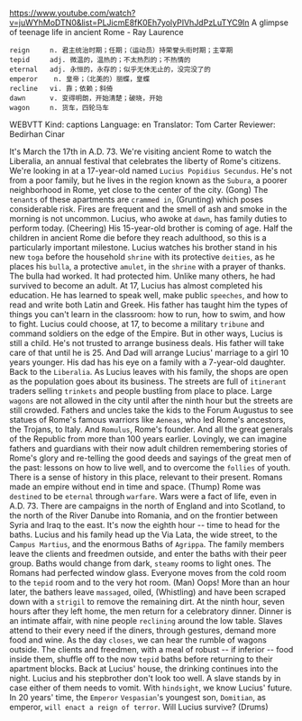 https://www.youtube.com/watch?v=juWYhMoDTN0&list=PLJicmE8fK0Eh7yolyPIVhJdPzLuTYC9In
A glimpse of teenage life in ancient Rome - Ray Laurence


```
reign     n. 君主统治时期；任期；（运动员）持荣誉头衔时期；主宰期
tepid     adj. 微温的，温热的；不太热烈的；不热情的
eternal   adj. 永恒的，永存的；似乎无休无止的，没完没了的
emperor    n. 皇帝；（北美的）丽蝶，皇蝶
recline   vi. 靠；依赖；斜倚  
dawn      v. 变得明朗，开始清楚；破晓，开始
wagon     n. 货车，四轮马车
```

WEBVTT Kind: captions Language: en Translator: Tom Carter Reviewer: Bedirhan Cinar 

It's March the 17th in A.D. 73. We're visiting ancient Rome to watch the Liberalia, an annual festival that celebrates the liberty of Rome's citizens. We're looking in at a 17-year-old named `Lucius Popidius Secundus`. He's not from a poor family, but he lives in the region known as the `Subura`, a poorer neighborhood in Rome, yet close to the center of the city. (Gong) The `tenants` of these apartments are `crammed in`, (Grunting) which poses considerable risk. Fires are frequent and the smell of ash and smoke in the morning is not uncommon. Lucius, who awoke at `dawn`, has family duties to perform today. (Cheering) His 15-year-old brother is coming of age. Half the children in ancient Rome die before they reach adulthood, so this is a particularly important milestone. Lucius watches his brother stand in his new `toga` before the household `shrine` with its protective `deities`, as he places his `bulla`, a protective `amulet`, in the `shrine` with a prayer of thanks. The bulla had worked. It had protected him. Unlike many others, he had survived to become an adult. At 17, Lucius has almost completed his education. He has learned to speak well, make public `speeches`, and how to read and write both Latin and Greek. His father has taught him the types of things you can't learn in the classroom: how to run, how to swim, and how to fight. Lucius could choose, at 17, to become a military `tribune` and command soldiers on the edge of the Empire. But in other ways, Lucius is still a child. He's not trusted to arrange business deals. His father will take care of that until he is 25. And Dad will arrange Lucius' marriage to a girl 10 years younger. His dad has his eye on a family with a 7-year-old daughter. Back to the `Liberalia`. As Lucius leaves with his family, the shops are open as the population goes about its business. The streets are full of `itinerant` traders selling `trinkets` and people bustling from place to place. Large `wagons` are not allowed in the city until after the ninth hour but the streets are still crowded. Fathers and uncles take the kids to the Forum Augustus to see statues of Rome's famous warriors like `Aeneas`, who led Rome's ancestors, the Trojans, to Italy. And `Romulus`, Rome's founder. And all the great generals of the Republic from more than 100 years earlier. Lovingly, we can imagine fathers and guardians with their now adult children remembering stories of Rome's glory and re-telling the good deeds and sayings of the great men of the past: lessons on how to live well, and to overcome the `follies` of youth. There is a sense of history in this place, relevant to their present. Romans made an empire without end in time and space. (Thump) Rome was `destined` to be `eternal` through `warfare`. Wars were a fact of life, even in A.D. 73. There are campaigns in the north of England and into Scotland, to the north of the River Danube into Romania, and on the frontier between Syria and Iraq to the east. It's now the eighth hour -- time to head for the baths. Lucius and his family head up the Via Lata, the wide street, to the C`ampus Martius`, and the enormous Baths of `Agrippa`. The family members leave the clients and freedmen outside, and enter the baths with their peer group. Baths would change from dark, `steamy` rooms to light ones. The Romans had perfected window glass. Everyone moves from the cold room to the `tepid` room and to the very hot room. (Man) Oops! More than an hour later, the bathers leave `massaged`, oiled, (Whistling) and have been scraped down with a `strigil` to remove the remaining dirt. At the ninth hour, seven hours after they left home, the men return for a celebratory dinner. Dinner is an intimate affair, with nine people `reclining` around the low table. Slaves attend to their every need if the diners, through gestures, demand more food and wine. As the day `closes`, we can hear the rumble of wagons outside. The clients and freedmen, with a meal of robust -- if inferior -- food inside them, shuffle off to the now `tepid` baths before returning to their apartment blocks. Back at Lucius' house, the drinking continues into the night. Lucius and his stepbrother don't look too well. A slave stands by in case either of them needs to vomit. With `hindsight`, we know Lucius' future. In 20 years' time, the `Emperor` `Vespasian`'s youngest son, `Domitian`, as emperor, `will enact a reign of terror`. Will Lucius survive? (Drums) 